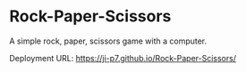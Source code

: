 # Rock-Paper-Scissors

A simple rock, paper, scissors game with a computer. 

Deployment URL: https://ji-p7.github.io/Rock-Paper-Scissors/
